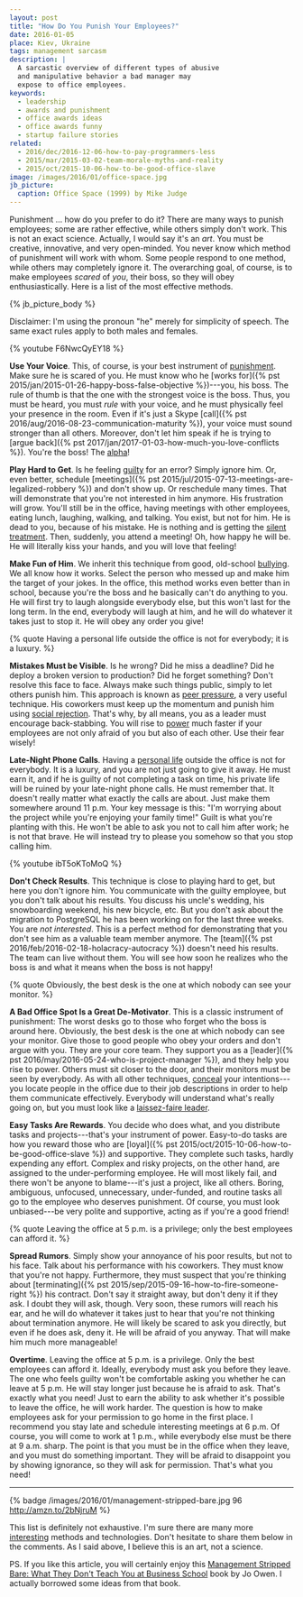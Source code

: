```yaml
---
layout: post
title: "How Do You Punish Your Employees?"
date: 2016-01-05
place: Kiev, Ukraine
tags: management sarcasm
description: |
  A sarcastic overview of different types of abusive
  and manipulative behavior a bad manager may
  expose to office employees.
keywords:
  - leadership
  - awards and punishment
  - office awards ideas
  - office awards funny
  - startup failure stories
related:
  - 2016/dec/2016-12-06-how-to-pay-programmers-less
  - 2015/mar/2015-03-02-team-morale-myths-and-reality
  - 2015/oct/2015-10-06-how-to-be-good-office-slave
image: /images/2016/01/office-space.jpg
jb_picture:
  caption: Office Space (1999) by Mike Judge
---
```


Punishment ... how do you prefer to do it? There are many ways to punish
employees; some are rather effective, while others simply don't work. This is
not an exact science. Actually, I would say it's an _art_. You must be creative,
innovative, and very open-minded. You never know which method of
punishment will work with whom. Some people respond to one method,
while others may completely ignore it. The overarching goal, of course, is
to make employees _scared_ of _you_, their boss, so they will obey enthusiastically.
Here is a list of the most effective methods.

<!--more-->

{% jb_picture_body %}

Disclaimer: I'm using the pronoun "he" merely for simplicity of speech. The
same exact rules apply to both males and females.

{% youtube F6NwcQyEY18 %}

**Use Your Voice**.
This, of course, is your best instrument of
[punishment](https://en.wikipedia.org/wiki/Punishment). Make sure he is scared
of you. He must know who he [works for]({% pst 2015/jan/2015-01-26-happy-boss-false-objective %})---you, his boss. The rule
of thumb is that the one with the strongest voice is the boss. Thus, you
must be heard, you must _rule_ with your voice, and he must physically
feel your presence in the room. Even if it's just a Skype
[call]({% pst 2016/aug/2016-08-23-communication-maturity %}),
your voice must sound stronger than all others.
Moreover, don't let him speak if he is trying to
[argue back]({% pst 2017/jan/2017-01-03-how-much-you-love-conflicts %}).
You're the boss! The
[alpha](https://en.wikipedia.org/wiki/Alpha_%28ethology%29)!

**Play Hard to Get**.
Is he feeling [guilty](https://en.wikipedia.org/wiki/Guilt_%28emotion%29) for
an error? Simply ignore him. Or, even better, schedule
[meetings]({% pst 2015/jul/2015-07-13-meetings-are-legalized-robbery %})
and don't show up. Or reschedule many times. That will demonstrate
that you're not interested in him anymore. His frustration
will grow. You'll still be in the office, having meetings with other employees,
eating lunch, laughing, walking, and talking. You exist, but not for him.
He is dead to you, because of his mistake. He is nothing and is getting
the [silent treatment](https://en.wikipedia.org/wiki/Silent_treatment).
Then, suddenly, you attend a meeting! Oh, how happy he will be.
He will literally kiss your hands, and you will love that feeling!

**Make Fun of Him**.
We inherit this technique from good, old-school
[bullying](https://en.wikipedia.org/wiki/Bullying). We all know how it
works. Select the person who messed up and make him the target of your jokes.
In the office, this method works even better than in school, because
you're the boss and he basically can't do anything to you. He will first try
to laugh alongside everybody else, but this won't last for the long term. In the
end, everybody will laugh at him, and he will do whatever it takes just to stop it.
He will obey any order you give!

{% quote Having a personal life outside the office is not for everybody; it is a luxury. %}

**Mistakes Must be Visible**.
Is he wrong? Did he miss a deadline? Did he deploy a broken version to production?
Did he forget something? Don't resolve this face to face. Always make such things
public, simply to let others punish him. This approach is known as
[peer pressure](https://en.wikipedia.org/wiki/Peer_pressure), a very
useful technique. His coworkers must keep up the momentum and punish
him using [social rejection](https://en.wikipedia.org/wiki/Social_rejection).
That's why, by all means, you as a leader must encourage back-stabbing.
You will rise to
[power](https://en.wikipedia.org/wiki/Power_and_control_in_abusive_relationships)
much faster if your employees are not only afraid of
you but also of each other. Use their fear wisely!

**Late-Night Phone Calls**.
Having a [personal life](https://en.wikipedia.org/wiki/Personal_life)
outside the office is not for everybody. It is a luxury, and
you are not just going to give it away. He must earn it, and if he is guilty of
not completing a task on time, his private life will be ruined by your
late-night phone calls. He must remember that. It doesn't really matter
what exactly the calls are about. Just make them somewhere around 11 p.m.
Your key message is this: "I'm worrying about the project while you're
enjoying your family time!" Guilt is what you're planting with this.
He won't be able to ask you not to call him after work; he is not that brave.
He will instead try to please you somehow so that you stop calling him.

{% youtube ibT5oKToMoQ %}

**Don't Check Results**.
This technique is close to playing hard to get, but here you don't ignore him.
You communicate with the guilty employee, but you don't talk about his
results. You discuss his uncle's wedding, his snowboarding weekend, his
new bicycle, etc. But you don't ask about the migration to PostgreSQL he
has been working on for the last three weeks. You are _not interested_. This is
a perfect method for demonstrating that you don't see him as a valuable
team member anymore. The [team]({% pst 2016/feb/2016-02-18-holacracy-autocracy %})
doesn't need his results. The team can live
without them. You will see how soon he realizes who the boss is and
what it means when the boss is not happy!

{% quote Obviously, the best desk is the one at which nobody can see your monitor. %}

**A Bad Office Spot Is a Great De-Motivator**.
This is a classic instrument of punishment: The worst desks go to
those who forget who the boss is around here. Obviously, the best desk is the
one at which nobody can see your monitor. Give those to good people who
obey your orders and don't argue with you. They are your core team. They
support you as a
[leader]({% pst 2016/may/2016-05-24-who-is-project-manager %}), and they help you rise to power. Others must
sit closer to the door, and their monitors must be seen by everybody.
As with all other techniques, [conceal](https://en.wikipedia.org/wiki/Psychological_manipulation)
your intentions---you
locate people in the office due to their job descriptions in order to help
them communicate effectively. Everybody will understand what's really going on,
but you must look like a
[laissez-faire leader](https://en.wikipedia.org/wiki/Leadership_style#Laissez-faire).

**Easy Tasks Are Rewards**.
You decide who does what, and you distribute tasks and projects---that's your
instrument of power. Easy-to-do tasks are how you reward those who are
[loyal]({% pst 2015/oct/2015-10-06-how-to-be-good-office-slave %})
and supportive. They complete such tasks, hardly expending any effort. Complex
and risky projects, on the other hand, are assigned to the under-performing employee. He will most likely
fail, and there won't be anyone to blame---it's just a project, like
all others. Boring, ambiguous, unfocused, unnecessary, under-funded, and routine
tasks all go to the employee who deserves punishment. Of course,
you must look unbiased---be very polite and supportive, acting as if you're
a good friend!

{% quote Leaving the office at 5 p.m. is a privilege; only the best employees can afford it. %}

**Spread Rumors**.
Simply show your annoyance of his poor results, but not to his face. Talk
about his performance with his coworkers. They must know that you're not
happy. Furthermore, they must suspect that you're thinking about
[terminating]({% pst 2015/sep/2015-09-16-how-to-fire-someone-right %})
his contract. Don't say it straight away, but don't deny it if they
ask. I doubt they will ask, though. Very soon, these rumors will
reach his ear, and he will do whatever it takes just to hear that you're
not thinking about termination anymore. He will likely be scared to ask you directly,
but even if he does ask, deny it. He will be afraid of you anyway. That will
make him much more manageable!

**Overtime**.
Leaving the office at 5 p.m. is a privilege. Only the best employees can afford it.
Ideally, everybody must ask you before they leave. The one who feels
guilty won't be comfortable asking you whether he can leave at 5 p.m. He will
stay longer just because he is afraid to ask. That's exactly what you need!
Just to earn the ability to ask whether it's possible to leave the office,
he will work harder. The question is how to make employees ask for your permission
to go home in the first place. I recommend you stay late and schedule
interesting meetings at 6 p.m. Of course, you will come to work at 1 p.m., while
everybody else must be there at 9 a.m. sharp. The point is that you must be
in the office when they leave, and you must do something important. They will
be afraid to disappoint you by showing ignorance, so they will ask for permission.
That's what you need!

<hr/>

{% badge /images/2016/01/management-stripped-bare.jpg 96 http://amzn.to/2bNjruM %}

This list is definitely not exhaustive. I'm sure there are many
more [interesting](https://en.wikipedia.org/wiki/Psychopathy)
methods and technologies. Don't hesitate to
share them below in the comments. As I said above, I believe this is
an art, not a science.

PS. If you like this article, you will certainly enjoy this
[Management Stripped Bare: What They Don't Teach You at Business School](http://amzn.to/2bNjruM)
book by Jo Owen. I actually borrowed some ideas from that book.
